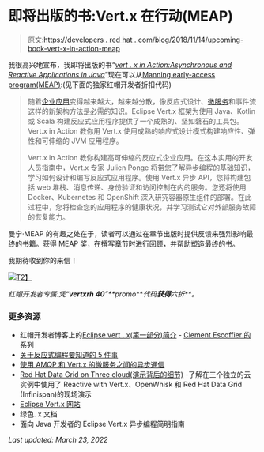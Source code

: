 # 即将出版的书:Vert.x 在行动(MEAP)

> 原文:[https://developers . red hat . com/blog/2018/11/14/upcoming-book-vert-x-in-action-meap](https://developers.redhat.com/blog/2018/11/14/upcoming-book-vert-x-in-action-meap)

我很高兴地宣布，我即将出版的书“*[vert . x in Action:Asynchronous and Reactive Applications in Java](https://www.manning.com/books/vertx-in-action?a_aid=vertx-in-action&a_bid=22152024)*”现在可以从[Manning early-access program(MEAP)](https://www.manning.com/meap-catalog):(见下面的独家红帽开发者折扣代码)

> 随着[企业应用](https://developers.redhat.com/topics/enterprise-java/)变得越来越大，越来越分散，像反应式设计、[微服务](https://developers.redhat.com/topics/microservices/)和事件流这样的新架构方法是必需的知识。Eclipse Vert.x 框架为使用 Java、Kotlin 或 Scala 构建反应式应用程序提供了一个成熟的、坚如磐石的工具包。Vert.x in Action 教你用 Vert.x 使用成熟的响应式设计模式构建响应性、弹性和可伸缩的 JVM 应用程序。
> 
> Vert.x in Action 教你构建高可伸缩的反应式企业应用。在这本实用的开发人员指南中，Vert.x 专家 Julien Ponge 将带您了解异步编程的基础知识，学习如何设计和编写反应式应用程序。使用 Vert.x 异步 API，您将构建包括 web 堆栈、消息传递、身份验证和访问控制在内的服务。您还将使用 Docker、Kubernetes 和 OpenShift 深入研究容器原生组件的部署。在此过程中，您将检查您的应用程序的健康状况，并学习测试它对外部服务故障的恢复能力。

曼宁·MEAP 的有趣之处在于，读者可以通过在章节出版时提供反馈来强烈影响最终的书籍。获得 MEAP 奖，在撰写章节时进行回顾，并帮助塑造最终的书。

我期待收到你的来信！

[![](../Images/6d92864f698427c4709bca08fdca421c.png)T2】](https://www.manning.com/books/vertx-in-action?a_aid=vertx-in-action&a_bid=22152024)

*红帽开发者专属:凭“**vertxrh 40**”**promo****代码**获得**六折**。*

### 更多资源

*   红帽开发者博客上的[Eclipse vert . x(第一部分)简介](https://developers.redhat.com/blog/2018/03/13/eclipse-vertx-first-application/) - [Clement Escoffier 的](https://developers.redhat.com/blog/author/cescoffier/)系列
*   [关于反应式编程要知道的 5 件事](https://developers.redhat.com/blog/2017/06/30/5-things-to-know-about-reactive-programming/)
*   [使用 AMQP 和 Vert.x 的微服务之间的异步通信](https://developers.redhat.com/blog/2018/08/30/microservices-async-communications-amqp-vertx/)
*   [Red Hat Data Grid on Three cloud(演示背后的细节)](https://developers.redhat.com/blog/2018/06/19/red-hat-data-grid-on-three-clouds/) -了解在三个独立的云实例中使用了 Reactive with Vert.x、OpenWhisk 和 Red Hat Data Grid (Infinispan)的现场演示
*   [Eclipse Vert.x 网站](https://vertx.io/)
*   绿色. x 文档
*   面向 Java 开发者的 Eclipse Vert.x 异步编程简明指南

*Last updated: March 23, 2022*